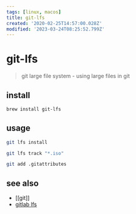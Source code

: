 ```yaml
---
tags: [linux, macos]
title: git-lfs
created: '2020-02-25T14:57:00.028Z'
modified: '2023-03-24T08:25:52.799Z'
---
```


# git-lfs

> git large file system - using large files in git

## install

```sh
brew install git-lfs
```

## usage

```sh
git lfs install

git lfs track "*.iso"

git add .gitattributes
```

## see also

- [[git]]
- [gitlab lfs](https://docs.gitlab.com/ee/administration/lfs/manage_large_binaries_with_git_lfs.html)

